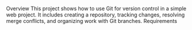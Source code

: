 Overview
This project shows how to use Git for version control in a simple web project. It includes creating a repository, tracking changes, resolving merge conflicts, and organizing work with Git branches.
Requirements




